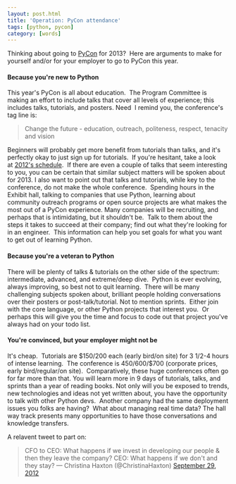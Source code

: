 ```yaml
---
layout: post.html
title: 'Operation: PyCon attendance'
tags: [python, pycon]
category: [words]
---
```


Thinking about going to [PyCon][PyCon] for 2013?  Here are arguments to make for yourself and/or for your employer to go to PyCon this year.

#### Because you're new to Python

This year's PyCon is all about education.  The Program Committee is making an effort to include talks that cover all levels of experience; this includes talks, tutorials, and posters. Need  I remind you, the conference's tag line is:

> Change the future - education, outreach, politeness, respect, tenacity and vision

Beginners will probably get more benefit from tutorials than talks, and it's perfectly okay to just sign up for tutorials.  If you're hesitant, take a look at [2012's schedule][schedule].  If there are even a couple of talks that seem interesting to you, you can be certain that similar subject matters will be spoken about for 2013. I also want to point out that talks and tutorials, while key to the conference, do not make the whole conference.  Spending hours in the Exhibit hall, talking to companies that use Python, learning about community outreach programs or open source projects are what makes the most out of a PyCon experience. Many companies will be recruiting, and perhaps that is intimidating, but it shouldn't be.  Talk to them about the steps it takes to succeed at their company; find out what they're looking for in an engineer.  This information can help you set goals for what you want to get out of learning Python.

#### Because you're a veteran to Python

There will be plenty of talks & tutorials on the other side of the spectrum: intermediate, advanced, and extreme/deep dive.  Python is ever evolving, always improving, so best not to quit learning.  There will be many challenging subjects spoken about, brilliant people holding conversations over their posters or post-talk/tutorial. Not to mention sprints.  Either join with the core language, or other Python projects that interest you.  Or perhaps this will give you the time and focus to code out that project you've always had on your todo list.

#### You're convinced, but your employer might not be

It's cheap.  Tutorials are $150/200 each (early bird/on site) for 3 1/2-4 hours of intense learning.  The conference is $450/$600/$700 (corporate prices, early bird/regular/on site).  Comparatively, these huge conferences often go for far more than that. You will learn more in 9 days of tutorials, talks, and sprints than a year of reading books. Not only will you be exposed to trends, new technologies and ideas not yet written about, you have the opportunity to talk with other Python devs.  Another company had the same deployment issues you folks are having?  What about managing real time data? The hall way track presents many opportunities to have those conversations and knowledge transfers.

A relavent tweet to part on:

> CFO to CEO: What happens if we invest in developing our people & then  they leave the company? CEO: What happens if we don't and they stay? — Christina Haxton (@ChristinaHaxton) [September 29, 2012][tweet]



[PyCon]: https://us.pycon.org/2013/ "PyCon"
[schedule]: https://us.pycon.org/2012/schedule/ "PyCon 2012 schedule"
[tweet]: https://twitter.com/ChristinaHaxton/status/252074201178066944 "Tweet"
